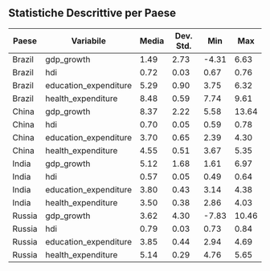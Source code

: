 ## Statistiche Descrittive per Paese

| Paese | Variabile | Media | Dev. Std. | Min | Max |
|-------|-----------|-------|-----------|-----|-----|
| Brazil | gdp_growth | 1.49 | 2.73 | -4.31 | 6.63 |
| Brazil | hdi | 0.72 | 0.03 | 0.67 | 0.76 |
| Brazil | education_expenditure | 5.29 | 0.90 | 3.75 | 6.32 |
| Brazil | health_expenditure | 8.48 | 0.59 | 7.74 | 9.61 |
| China | gdp_growth | 8.37 | 2.22 | 5.58 | 13.64 |
| China | hdi | 0.70 | 0.05 | 0.59 | 0.78 |
| China | education_expenditure | 3.70 | 0.65 | 2.39 | 4.30 |
| China | health_expenditure | 4.55 | 0.51 | 3.67 | 5.35 |
| India | gdp_growth | 5.12 | 1.68 | 1.61 | 6.97 |
| India | hdi | 0.57 | 0.05 | 0.49 | 0.64 |
| India | education_expenditure | 3.80 | 0.43 | 3.14 | 4.38 |
| India | health_expenditure | 3.50 | 0.38 | 2.86 | 4.03 |
| Russia | gdp_growth | 3.62 | 4.30 | -7.83 | 10.46 |
| Russia | hdi | 0.79 | 0.03 | 0.73 | 0.84 |
| Russia | education_expenditure | 3.85 | 0.44 | 2.94 | 4.69 |
| Russia | health_expenditure | 5.14 | 0.29 | 4.76 | 5.65 |
